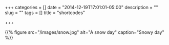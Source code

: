 +++
categories = []
date = "2014-12-19T17:01:01-05:00"
description = ""
slug = ""
tags = []
title = "shortcodes"

+++

{{% figure src="/images/snow.jpg" alt="A snow day" caption="Snowy day" %}}